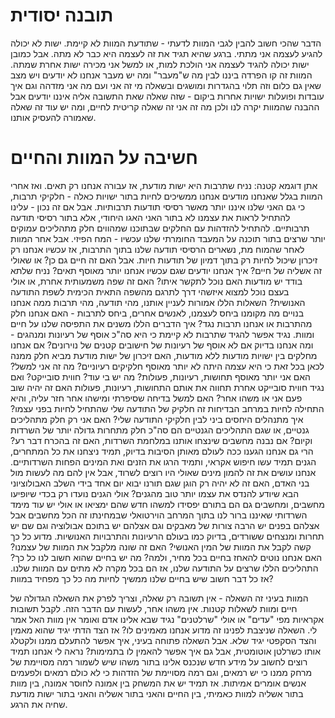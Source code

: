 תובנה יסודית
=====

הדבר שהכי חשוב להבין לגבי המוות לדעתי - שתודעת המוות לא קיימת. ישות לא יכולה להגיע לעצמה אני מתתי. ברגע שהיא תגיד את זה
לעצמה היא כבר לא מתה. אבל כמובן ישות יכולה להגיד לעצמה אני הולכת למות, או למשל אני מכירה ישות אחרת שמתה. המוות זה קו הפרדה
ביננו לבין מה ש"מעבר" ומה יש מעבר אנחנו לא יודעים ויש מצב שאין גם כלום וזה תלוי בהגדרות ומושגים ובשאלה מי זה אני ועם מה אני
מזדהה וגם איך עובדות ופועלות ישויות אחרות ביקום - שזה שאלה שאת התשובה אליה איננו יודעים אבל ההבנה שהמוות יקרה לנו ולכן מה 
זה אני זה שאלה קריטית לחיים, ומה יש עוד זה שאלה שאמורה להעסיק אותנו. 

חשיבה על המוות והחיים
===== 

אתן דוגמא קטנה: נניח שתרבות היא ישות מודעת, אז עבורה אנחנו רק תאים. ואז אחרי המוות בגלל שאנחנו מודעים אנחנו ממשיכים לחיות בתור
ישויות כאלה - חלקיקי תרבות, כי גם האני שלנו איננו יותר מאשר רסיסי תודעות תרבותיות. אבל אם זה נכון - עלינו להתחיל לראות את עצמנו
לא בתור האני האגו היחודי, אלא בתור רסיסי תודעה תרבותיים. להתחיל להזדהות עם החלקים שבתוכנו שמהווים חלק מתהליכים עמוקים יותר שרצים
בתור תוכנה על המעבד החומרתי שלנו עכשיו - המח הפיזי. אבל אחר המוות לאחר שהמוח מת, נשארים הרסיסי תודעה שלנו בתוך התרבות, אז עכשיו 
אנחנו רק זיכרון שיכול לחיות רק בתוך דמיון של תודעות חיות. אבל האם זה חיים גם כן? או שאולי זה אשליה של חיים? איך אנחנו יודעים שגם
עכשיו אנחנו יותר מאוסף תאים? נניח שלתא בודד יש מודעות האם נוכל לתקשר איתו? האם זה שפה משמעותית אחרת, או אולי בעצם נוכל למצוא
איזשהי דרך לתרגם מהשפה התאית הכימית לשפת התודעה האנושית? השאלות הללו אמורות לעניין אותנו, מהי תודעה, מהי תרבות ממה אנחנו בנויים
מה מקומנו ביחס לעצמנו, לאנשים אחרים, ביחס לתרבות - האם אנחנו חלק מהתרבות או אנחנו תרבות נגד? איך הדברים הללו משנים את התפיסה שלנו
על חיים ומוות. נגיד אפשר להגיד שתרבות לא קיימת כי היא סה"כ אוסף של רעיונות ומנהגים - ומה אנחנו בדיוק אם לא אוסף של רעיונות
של חישובים קטנים של נוירונים? אם אנחנו מחלקים בין ישויות מודעות ללא מודעות, האם זיכרון של ישות מודעת מביא חלק ממנה לכאן בכל זאת
כי היא עצמה היתה לא יותר מאוסף חלקיקים רעיוניים? מה זה אני למשל? האם אני יותר מאוסף תחושות, רעיונות, פעולות? מה יש בי עוד? חווית 
סובייקט? ואם נגיד חווית סובייקט אחרת תחווה את אותם התחושות, רעיונות, פעולות האם זה יהיה שוב פעם אני או משהו אחר? האם למשל בדיחה 
שסיפרתי ומישהו אחר חזר עליה, והיא התחילה לחיות במרחב הבדיחות זה חלקיק של התודעה שלי שהתחיל לחיות בפני עצמו? איך מתנהלים היחסים
ביני לבין חלקיקי התודעה שלי? האם אני רק חלק מתהליכים גנטיים, או שגם התהליכים הגנטיים הם סה"כ חלק מתחרות גדולה יותר של השרדות
וקיום? אם נבנה מחשבים שינצחו אותנו במלחמת השרדות, האם זה בהכרח דבר רע? הרי גם אנחנו הגענו ככה לעולם מאותן הסיבות בדיוק, תמיד 
ניצחנו את כל המתחרים, הגנים תמיד עשו חיפוש אקראי, ותמיד הרגו את הזנים ואת המינים הפחות השרדותיים. אנחנו עושים את זה להמון מינים 
שאולי היו רוצים לשרוד, אבל אין להם מה לעשות מול בני האדם, האם זה לא יהיה רק הוגן שגם תורנו יבוא יום אחד בידי השלב האבולוציוני
הבא שיודע להנדס את עצמו יותר טוב מהגנים? אולי הגנים נועדו רק בכדי שיופיעו מחשבים, ומחשבים גם הם בתורם יפסידו למשהו חדש שהם ימציאו
או אולי יש עוד מימד השרדותי שאיננו ברור לנו בתוך המרחב הוירטואלי שבמחינתו זה הכל מחשבים אבל אצלהם בפנים יש הרבה צורות של מאבקים
וגם אצלהם יש בתוכם אבולוציה וגם שם יש תחרות ומנצחים ששורדים, בדיוק כמו בעולם הרעיונות והתרבויות האנושיות. מדוע כל כך קשה לקבל את 
המוות של המין האנושי? האם זה שונה מלקבל את המוות של עצמנו? האם אנחנו נוטים להאחז בחיים בכל מחיר, ולמה? מה יש בחיים שהוא חשוב לנו 
כל כך? התהליכים הללו שרצים על התודעה שלנו, אז הם בכל מקרה לא מתים עם המוות שלנו. אז כל דבר חשוב שיש בחיים שלנו ממשיך לחיות מה כל 
כך מפחיד במוות? 

המוות בעיני זה השאלה - אין תשובה רק שאלה, וצריך לפרק את השאלה הגדולה של חיים ומוות לשאלות קטנות. אין משהו אחר, לעשות עם הדבר הזה.
לקבל תשובות אקראיות מפי "עדים" או אולי "שרלטנים" נגיד שבא אלינו אדם ואומר אין מוות האל אמר לי. השאלה שניצבת לפנינו זה מדוע אנחנו 
מאמינים לו? אז הצד הדתי יגיד שהוא מאמין והצד הסקפטי יגיד שלא. אבל השאלה פתוחה בעיני, איך אפשר להתעלם ממנו ולקטלג אותו כשרלטן
אוטומטית, אבל גם איך אפשר להאמין לו בתמימות? נראה לי אנחנו תמיד רוצים לחשוב על מידע חדש שנכנס אלינו בתור משהו שיש לשמור רמה
מסויימת של מרחק ממנו כי יש רמאים, וגם רמה מסויימת של הזדהות כי לא כולם רמאים ולפעמים אנשים אומרים אמיתות. אז תמיד יש את 
המשחק בין אמונה לחוסר אמונה, בין מוות בתור אשליה למוות כאמיתי, בין החיים והאני בתור אשליה והאני בתור ישות מודעת שחיה את הרגע.

